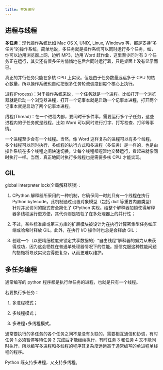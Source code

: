 ```yaml
---
title: 并发编程
---
```


## 进程与线程

**多任务**：现代操作系统比如 Mac OS X, UNIX, Linux, Windows 等，都是支持“多任务”的操作系统。简单地说，多任务就是操作系统可以同时运行多个任务，如，你可以边用浏览器上网，边听 MP3，边用 Word 赶作业，这里至少同时有 3 个任务正在运行，其实还有很多任务悄悄地在后台同时运行着，只是桌面上没有显示而已。

真正的并行任务只能在多核 CPU 上实现。但是由于任务数量远远多于 CPU 的核心数量，所以操作系统也自动把很多任务轮流调度到每个核心上执行。

进程(Process)：对于操作系统来说，一个任务就是一个进程。比如打开一个浏览器就是启动一个浏览器进程，打开一个记事本就是启动一个记事本进程，打开两个记事本就是启动了两个记事本进程。

线程(Thread)：在一个进程内部，要同时干多件事，需要运行多个子任务，这些进程内的子任务就是线程。比如 Word 可以同时进行打字、打写检查、打印等事情。

一个进程至少会有一个线程。当然，像 Word 这样复杂的进程可以有多个线程，多个线程可以同时执行，多线程的执行方式和多进程（多任务）是一样的，也是由操作系统在多个线程之间快速切换，让每个线程都短暂地交替运行，看起来就像同时执行一样。当然，真正地同时执行多线程也是需要多核 CPU 才能实现。

## GIL

global interpreter lock(全局解释器锁)：

1. CPython 解释器所采用的一种机制，它确保同一时刻只有一个线程在执行 Python bytecode。此机制通过设置对象模型（包括 dict 等重要内置类型）针对并发访问的隐式安全简化了 CPython 实现。给整个解释器加锁使得解释器多线程运行更方便，其代价则是牺牲了在多处理器上的并行性；

2. 不过，某些标准库或第三方库的扩展模块被设计为在执行计算密集型任务如压缩或哈希时释放 GIL。此外，在执行 I/O 操作时也总是会释放 GIL；

3. 创建一个（以更精细粒度来锁定共享数据的）“自由线程”解释器的努力从未获得成功，因为这会牺牲在普通单处理器情况下的性能。据信克服这种性能问题的措施将导致实现变得更复杂，从而更难以维护。

## 多任务编程

通常编写的 python 程序都是执行单任务的进程，也就是只有一个线程。

若要执行多任务：

1. 多进程模式；

2. 多线程模式；

3. 多进程+多线程模式。

通常要执行的多任务的各个任务之间不是没有关联的，需要相互通信和协调，有时任务 1 必须暂停等待任务 2 完成后才能继续执行，有时任务 3 和任务 4 又不能同时执行，所以编写多进程和多线程的程序其复杂度远远高于通常编写的单进程单线程的程序。

Python 既支持多进程，又支持多线程。
